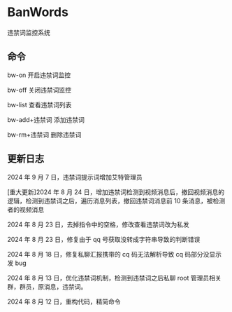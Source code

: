 # BanWords

违禁词监控系统

## 命令

bw-on 开启违禁词监控

bw-off 关闭违禁词监控

bw-list 查看违禁词列表

bw-add+违禁词 添加违禁词

bw-rm+违禁词 删除违禁词

## 更新日志

2024 年 9 月 7 日，违禁词提示词增加艾特管理员

[重大更新]2024 年 8 月 24 日，增加违禁词检测到视频消息后，撤回视频消息的逻辑，检测到违禁词之后，遍历消息列表，撤回违禁词消息前 10 条消息，被检测者的视频消息

2024 年 8 月 23 日，去掉指令中的空格，修改查看违禁词改为私发

2024 年 8 月 23 日，修复由于 qq 号获取没转成字符串导致的判断错误

2024 年 8 月 18 日，修复私聊汇报携带的 cq 码无法解析导致 cq 码部分没显示发 bug

2024 年 8 月 13 日，优化违禁词机制，检测到违禁词之后私聊 root 管理员相关群，群员，原消息，违禁词。

2024 年 8 月 12 日，重构代码，精简命令
